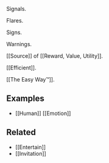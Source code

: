 Signals.

Flares.

Signs.

Warnings.

[[Source]] of [[Reward, Value, Utility]].

[[Efficient]].

[[The Easy Way™]].

Examples
---
- [[Human]] [[Emotion]]

Related
---
- [[Entertain]]
- [[Invitation]]
